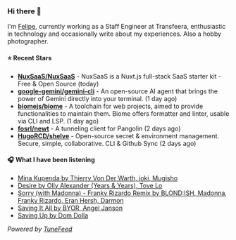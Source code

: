 ### Hi there 👋

I'm [Felipe](https://felipevm.com), currently working as a Staff Engineer at Transfeera, enthusiastic in technology and occasionally write about my experiences. Also a hobby photographer.

#### ⭐ Recent Stars
- **[NuxSaaS/NuxSaaS](https://github.com/NuxSaaS/NuxSaaS)** - NuxSaaS is a Nuxt.js full-stack SaaS starter kit - Free &amp; Open Source (today)
- **[google-gemini/gemini-cli](https://github.com/google-gemini/gemini-cli)** - An open-source AI agent that brings the power of Gemini directly into your terminal. (1 day ago)
- **[biomejs/biome](https://github.com/biomejs/biome)** - A toolchain for web projects, aimed to provide functionalities to maintain them. Biome offers formatter and linter, usable via CLI and LSP. (1 day ago)
- **[fosrl/newt](https://github.com/fosrl/newt)** - A tunneling client for Pangolin (2 days ago)
- **[HugoRCD/shelve](https://github.com/HugoRCD/shelve)** - Open-source secret &amp; environment management. Secure, simple, collaborative. CLI &amp; Github Sync (2 days ago)

#### 🎧 What I have been listening
- [Mina Kupenda by Thierry Von Der Warth, joki, Mugisho](https://open.spotify.com/track/5tsSdgnZLNhVt78voyyjju)
- [Desire by Olly Alexander (Years &amp; Years), Tove Lo](https://open.spotify.com/track/6TMzuNLw1ZPgBqPKmnnObm)
- [Sorry (with Madonna) - Franky Rizardo Remix by BLOND:ISH, Madonna, Franky Rizardo, Eran Hersh, Darmon](https://open.spotify.com/track/2BtCQtoNGPo74ChfxACqM2)
- [Saving It All by BYOR, Angel Janson](https://open.spotify.com/track/2D15cl0pYVNkKWwLCMdzK8)
- [Saving Up by Dom Dolla](https://open.spotify.com/track/787Y2idwCU2Rk60Prv4wpr)

_Powered by [TuneFeed](https://tunefeed.app?ref=github.com)_
